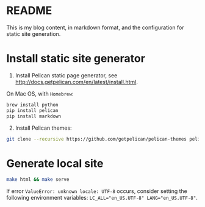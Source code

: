 # README

This is my blog content, in markdown format, and the configuration for static
site generation.


# Install static site generator

1. Install Pelican static page generator, see
http://docs.getpelican.com/en/latest/install.html.

On Mac OS, with `Homebrew`:
```bash
brew install python
pip install pelican
pip install markdown
```

2. Install Pelican themes:
```bash
git clone --recursive https://github.com/getpelican/pelican-themes pelican-themes
```


# Generate local site

```bash
make html && make serve
```

If error `ValueError: unknown locale: UTF-8` occurs, consider setting the
following environment variables: `LC_ALL="en_US.UTF-8" LANG="en_US.UTF-8"`.
